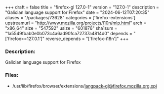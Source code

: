 +++
draft = false
title = "firefox-gl 127.0-1"
version = "127.0-1"
description = "Galician language support for Firefox"
date = "2024-06-12T07:20:35"
aliases = "/packages/73628"
categories = ['firefox-extensions']
upstreamurl = "http://www.mozilla.org/projects/l10n/mlp.html"
arch = "x86_64"
size = "547592"
usize = "601876"
sha1sum = "1a5549fbab0e0b073c4a6ad90fca72737a4814d0"
depends = "['firefox>=127.0.1']"
reverse_depends = "['firefox-i18n']"
+++
### Description: 
Galician language support for Firefox

### Files: 
* /usr/lib/firefox/browser/extensions/langpack-gl@firefox.mozilla.org.xpi
